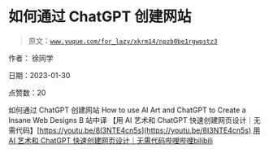 # 如何通过 ChatGPT 创建网站

> 原文：[`www.yuque.com/for_lazy/xkrm14/npzb0be1rgwpstz3`](https://www.yuque.com/for_lazy/xkrm14/npzb0be1rgwpstz3)



作者： 徐同学 

日期：2023-01-30 

点赞数：20 

如何通过 ChatGPT 创建网站 How to use AI Art and ChatGPT to Create a Insane Web Designs B 站中译 【用 AI 艺术和 ChatGPT 快速创建网页设计｜无需代码】[https://youtu.be/8I3NTE4cn5s](https://youtu.be/8I3NTE4cn5s) [用 AI 艺术和 ChatGPT 快速创建网页设计｜无需代码哔哩哔哩bilibili](https://www.bilibili.com/video/BV1od4y1p7P2?vd_source=59a521b5dca3a3f8561f1d95b6a1ad10) 

